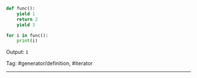 ```python
def func():
    yield 1
    return 2
    yield 3

for i in func():
    print(i)
```
Output: `1`

Tag: #generator/definition, #iterator

---